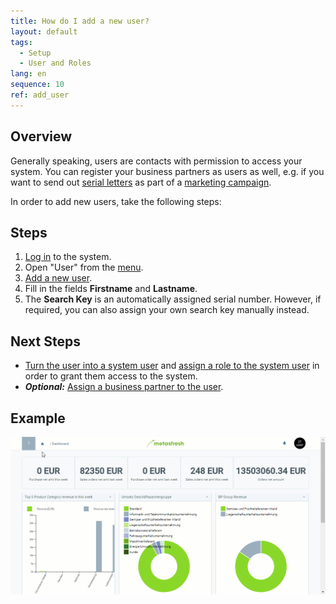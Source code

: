 ```yaml
---
title: How do I add a new user?
layout: default
tags:
  - Setup
  - User and Roles
lang: en
sequence: 10
ref: add_user
---
```


## Overview
Generally speaking, users are contacts with permission to access your system. You can register your business partners as users as well, e.g. if you want to send out [serial letters](Send_out_serial_letters) as part of a [marketing campaign](Create_marketing_campaign).

In order to add new users, take the following steps:

## Steps
1. [Log in](Logon) to the system.
1. Open "User" from the [menu](Menu).
1. [Add a new user](New_Record_Window).
1. Fill in the fields **Firstname** and **Lastname**.
1. The **Search Key** is an automatically assigned serial number. However, if required, you can also assign your own search key manually instead.

## Next Steps
- [Turn the user into a system user](New_system_user) and [assign a role to the system user](Assign_user_role) in order to grant them access to the system.
- ***Optional:*** [Assign a business partner to the user](Assign_BPartner_to_user).

## Example
![](assets/Add_user.gif)
